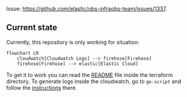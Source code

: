 Issue: https://github.com/elastic/obs-infraobs-team/issues/1337.

## Current state 
Currently, this repository is only working for situation:

```mermaid
flowchart LR
    cloudwatch[Cloudwatch Logs] --> firehose[Firehose]
    firehose[Firehose] --> elastic[Elastic Cloud]
```

To get it to work you can read the [README](terraform/README.md) file inside the terraform directory.
To generate logs inside the cloudwatch, go to `go-script` and follow the [instructions](go-script/README.md) there.